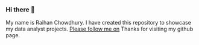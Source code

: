 ### Hi there 👋
My name is Raihan Chowdhury. I have created this repository to showcase my data analyst projects.
[Please follow me on](https://www.linkedin.com/in/raihan-chowdhury-dr2022/)
Thanks for visiting my github page.

<!--
**dmarc28/dmarc28** is a ✨ _special_ ✨ repository because its `README.md` (this file) appears on your GitHub profile.

Here are some ideas to get you started:

- 🔭 I’m currently working on ...
- 🌱 I’m currently learning ...
- 👯 I’m looking to collaborate on ...
- 🤔 I’m looking for help with ...
- 💬 Ask me about ...
- 📫 How to reach me: ...
- 😄 Pronouns: ...
- ⚡ Fun fact: ...
-->
